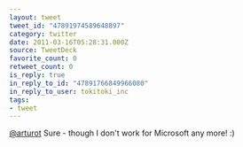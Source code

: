 ```yaml
---
layout: tweet
tweet_id: "47891974589648897"
category: twitter
date: 2011-03-16T05:28:31.000Z
source: TweetDeck
favorite_count: 0
retweet_count: 0
is_reply: true
in_reply_to_id: "47891766849966080"
in_reply_to_user: tokitoki_inc
tags:
- tweet
---
```


[@arturot](https://twitter.com/@arturot) Sure - though I don't work for Microsoft any more! :)
